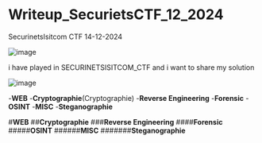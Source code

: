 # Writeup_SecurietsCTF_12_2024
SecurinetsIsitcom CTF 14-12-2024

![image](https://github.com/user-attachments/assets/d65696ec-bf97-418d-8c32-13e176c8fbf6)

i have played in SECURINETSISITCOM_CTF and i want to share my solution

![image](https://github.com/user-attachments/assets/d16549fa-4fb3-492e-b01e-735a763834e0)

-**WEB**
-**Cryptographie**(Cryptographie)
-**Reverse Engineering**
-**Forensic**
-**OSINT**
-**MISC**
-**Steganographie**

#**WEB**
##**Cryptographie**
###**Reverse Engineering**
####**Forensic**
#####**OSINT**
######**MISC**
#######**Steganographie**

